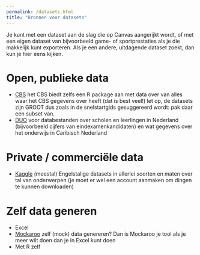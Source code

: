 ```yaml
---
permalink: /datasets.html
title: "Bronnen voor datasets"
---
```


Je kunt met een dataset aan de slag die op Canvas aangerijkt wordt, of met een eigen dataset van bijvoorbeeld game- of sportprestaties als je die makkelijk kunt exporteren. Als je een andere, uitdagende dataset zoekt, dan kun je hier eens kijken.

# Open, publieke data 
- [CBS](https://www.cbs.nl/nl-nl/onze-diensten/open-data/statline-als-open-data/snelstartgids) het CBS biedt zelfs een R package aan met data over van alles waar het CBS gegevens over heeft (dat is best veel!) let op, de datasets zijn GROOT dus zoals in de snelstartgids gesuggereerd wordt: pak daar een subset van.
- [DUO](https://duo.nl/open_onderwijsdata/databestanden/) voor databestanden over scholen en leerlingen in Nederland (bijvoorbeeld cijfers van eindexamenkandidaten) en wat gegevens over het onderwijs in Caribisch Nederland

# Private / commerciële data
- [Kaggle](https://www.kaggle.com/datasets) (meestal) Engelstalige datasets in allerlei soorten en maten over tal van onderwerpen (je moet er wel een account aanmaken om dingen te kunnen downloaden)

# Zelf data generen
- Excel
- [Mockaroo](https://www.mockaroo.com/) zelf (mock) data genereren? Dan is Mockaroo je tool als je meer wilt doen dan je in Excel kunt doen
- Met R zelf